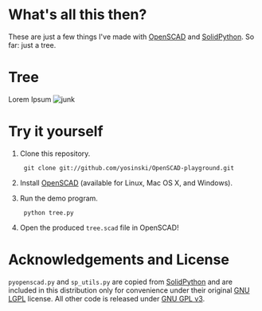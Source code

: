 What's all this then?
=======================

These are just a few things I've made with [OpenSCAD](http://www.openscad.org/) and [SolidPython](https://github.com/SolidCode/SolidPython). So far:  just a tree.



Tree
=======================

Lorem Ipsum ![junk](http://s.yosinski.com/1px.png)



Try it yourself
=======================


1. Clone this repository.

        git clone git://github.com/yosinski/OpenSCAD-playground.git

2. Install [OpenSCAD](http://www.openscad.org/) (available for Linux, Mac OS X, and Windows).

3. Run the demo program.

        python tree.py

4. Open the produced ```tree.scad``` file in OpenSCAD!



Acknowledgements and License
=======================

```pyopenscad.py``` and ```sp_utils.py``` are copied from [SolidPython](https://github.com/SolidCode/SolidPython) and are included in this distribution only for convenience under their original [GNU LGPL](http://www.gnu.org/licenses/lgpl.txt) license. All other code is released under [GNU GPL v3](http://www.gnu.org/licenses/gpl.txt).



